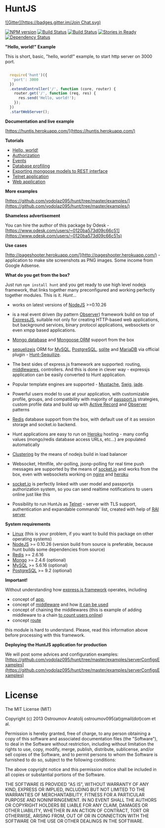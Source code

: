 HuntJS
====================

[![Gitter](https://badges.gitter.im/Join Chat.svg)](https://gitter.im/vodolaz095/hunt?utm_source=badge&utm_medium=badge&utm_campaign=pr-badge&utm_content=badge)

[![NPM version](https://badge.fury.io/js/hunt.svg)](http://badge.fury.io/js/hunt)
[![Build Status](https://drone.io/bitbucket.org/vodolaz095/hunt/status.png)](https://drone.io/bitbucket.org/vodolaz095/hunt/latest)
[![Build Status](https://travis-ci.org/vodolaz095/hunt.png?branch=master)](https://travis-ci.org/vodolaz095/hunt)
[![Stories in Ready](https://badge.waffle.io/vodolaz095/hunt.png?label=ready&title=Ready)](https://waffle.io/vodolaz095/hunt)
[![Dependency Status](https://gemnasium.com/vodolaz095/hunt.svg)](https://gemnasium.com/vodolaz095/hunt)

**"Hello, world!" Example**

This is short, basic, "hello, world!" example, to start http server on 3000 port.

```javascript

  require('hunt')({
   'port': 3000
  })
  .extendController('/', function (core, router) {
    router.get('/', function (req, res) {
      res.send('Hello, world!');
    });
  })
  .startWebServer();

```

**Documentation and live example**

[https://huntjs.herokuapp.com/](https://huntjs.herokuapp.com/)

**Tutorials**

-  [Hello, world!](https://huntjs.herokuapp.com/documentation/tutorial-hello.html)
-  [Authorization](https://huntjs.herokuapp.com/documentation/tutorial-authorization.html)
-  [Events](https://huntjs.herokuapp.com/documentation/tutorial-events.html)
-  [Database profiling](https://huntjs.herokuapp.com/documentation/tutorial-profiling.html)
-  [Exporting mongoose models to REST interface](https://huntjs.herokuapp.com/documentation/tutorial-modelToRest.html)
-  [Telnet application](https://huntjs.herokuapp.com/documentation/tutorial-telnetApplication.html)
-  [Web application](https://huntjs.herokuapp.com/documentation/tutorial-webapplication.html)


**More examples**

[https://github.com/vodolaz095/hunt/tree/master/examples/](https://github.com/vodolaz095/hunt/tree/master/examples/)

**Shameless advertisement**

You can hire the author of this package by Odesk - [https://www.odesk.com/users/~0120ba573d09c66c51](https://www.odesk.com/users/~0120ba573d09c66c51s)

**Use cases**

[http://pageshooter.herokuapp.com/](http://pageshooter.herokuapp.com/) - application to make site screenshots as PNG images. Some income from Google Adsense.


**What do you get from the box?**

Just run `npm install hunt` and you get ready to use high level nodejs framework,
that links together many preconfigured and working perfectly together modules.
This is it. *Hunt*...

-  works on latest versions of [NodeJS](http://nodejs.org) >=0.10.26

-  is a real event driven (by pattern [Observer](https://en.wikipedia.org/wiki/Observer_pattern))
   framework build on top of [ExpressJS](http://expressjs.com),
   suitable not only for creating HTTP-based web applications, but background services,
   binary protocol applications, websockets or even xmpp based applications.

-  [Mongo database](http://www.mongodb.org/) and
    [Mongoose ORM](http://mongoosejs.com/) support from the box

-  [sequelizejs](http://sequelizejs.com/) ORM for [MySQL](https://www.mysql.com/),
   [PostgreSQL](http://www.postgresql.org/), [sqlite](https://www.sqlite.org/)
   and [MariaDB](https://mariadb.org/) via official plugin - [Hunt-Sequilize](https://www.npmjs.org/package/hunt-sequilize).

-  The best sides of express.js framework are supported: routing,
   [middlewares](http://expressjs.com/api.html#middleware), controllers.
   And this is done in clever way - expressjs application can be easily
   converted to Hunt application.

-  Popular template engines are supported - [Mustache](http://mustache.github.io/mustache.5.html),
   [Swig](http://paularmstrong.github.io/swig/), [jade](https://github.com/visionmedia/jade).

-  Powerful users model to use at your application, with customizable profile, groups,
    and compatibility with majority of [passport.js](http://passportjs.org")
    strategies, custom profile data and build up with
    [Active Record](https://en.wikipedia.org/wiki/Active_record_pattern)
    and [Observer](https://en.wikipedia.org/wiki/Observer_pattern) patterns

-  [Redis](http://redis.io) database support from the box, with default use of it as session storage and socket.io backend.

-  Hunt applications are easy to run on [Heroku](http://heroku.com/) hosting - many config values
    (mongo/redis database access URLs, etc...) are populated automatically

-  [Clustering](http://nodejs.org/docs/latest/api/cluster.html)
    by the means of nodejs build in load balancer

-  Websocket, Htmlfile, xhr-polling, jsonp-polling for real time push messages
    are supported by the means of [socket.io](http://socket.io) and works
    from the box, even with websockets working on [nginx](http://nginx.org/en/docs/http/websocket.html)
    and [heroku](https://devcenter.heroku.com/articles/node-websockets#deploy)

-  [socket.io](http://socket.io/) is perfectly linked with user
    model and passportjs authorization system, so you can send realtime
    notifications to users online just like this

-  Possibility to run HuntJs as [Telnet](https://en.wikipedia.org/wiki/Telnet) - server with TLS support,
  authentication and expandable commands' list, created with help of [RAI server](https://www.npmjs.org/package/rai)


**System requirements**

-  [Linux](http://distrowatch.com/dwres.php?resource=major) (this is your problem, if you want to build this package on other operating systems)
-  [NodeJS](http://nodejs.org/download/) >= 0.10.26 (version build from source is preferable, because hunt builds some dependencies from source)
-  [Redis](http://redis.io/download) >= 2.6.16
-  [Mongo](http://www.mongodb.org/downloads) >= 2.4.6 (optional)
-  [MySQL](https://dev.mysql.com/downloads/mysql/) >= 5.6.16 (optional)
-  [PostgreSQL](http://www.postgresql.org/download/) >= 9.2 (optional)


**Important!**

Without understanding how [express.js framework](http://expressjs.com/) operates, including

 - concept of [app](http://expressjs.com/api.html#express),
 - concept of [middleware](http://expressjs.com/api.html#middleware) and how [it can be used](http://webapplog.com/intro-to-express-js-parameters-error-handling-and-other-middleware/)
 - concept of chaining the middlewares (this is example of adding middleware to a chain [to count users online](http://expressjs.com/guide.html#users-online))
 - concept [route](http://expressjs.com/api.html#app.VERB)

this module is hard to understand. Please, read this information above before processing with this framework.


**Deploying the HuntJS application for production**

We will post some advices and configuration examples:
[https://github.com/vodolaz095/hunt/tree/master/examples/serverConfigsExamples](https://github.com/vodolaz095/hunt/tree/master/examples/serverConfigsExamples)


License
====================
The MIT License (MIT)

Copyright (c) 2013 Ostroumov Anatolij ostroumov095(at)gmail(dot)com et al.

Permission is hereby granted, free of charge, to any person obtaining a copy of
this software and associated documentation files (the "Software"), to deal in
the Software without restriction, including without limitation the rights to
use, copy, modify, merge, publish, distribute, sublicense, and/or sell copies of
the Software, and to permit persons to whom the Software is furnished to do so,
subject to the following conditions:

The above copyright notice and this permission notice shall be included in all
copies or substantial portions of the Software.

THE SOFTWARE IS PROVIDED "AS IS", WITHOUT WARRANTY OF ANY KIND, EXPRESS OR
IMPLIED, INCLUDING BUT NOT LIMITED TO THE WARRANTIES OF MERCHANTABILITY, FITNESS
FOR A PARTICULAR PURPOSE AND NONINFRINGEMENT. IN NO EVENT SHALL THE AUTHORS OR
COPYRIGHT HOLDERS BE LIABLE FOR ANY CLAIM, DAMAGES OR OTHER LIABILITY, WHETHER
IN AN ACTION OF CONTRACT, TORT OR OTHERWISE, ARISING FROM, OUT OF OR IN
CONNECTION WITH THE SOFTWARE OR THE USE OR OTHER DEALINGS IN THE SOFTWARE.
